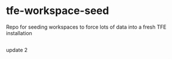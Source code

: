 # tfe-workspace-seed
Repo for seeding workspaces to force lots of data into a fresh TFE installation

##

update 2
